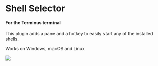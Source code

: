 # Shell Selector

#### For the Terminus terminal

This plugin adds a pane and a hotkey to easily start any of the installed shells.

Works on Windows, macOS and Linux

![](http://imgur.com/download/jQh6660)
